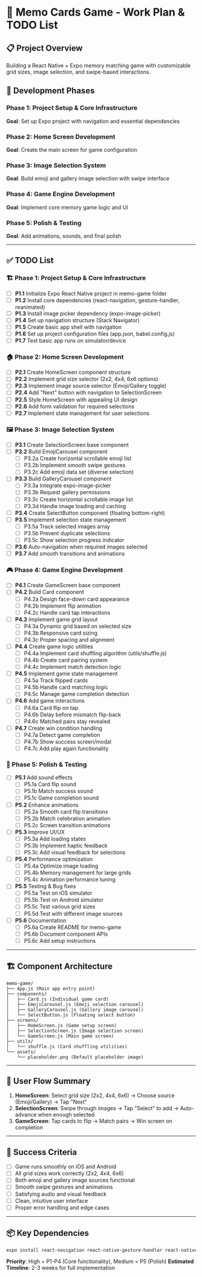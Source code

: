 # 🧠 Memo Cards Game - Work Plan & TODO List

## 📋 Project Overview
Building a React Native + Expo memory matching game with customizable grid sizes, image selection, and swipe-based interactions.

## 🎯 Development Phases

### Phase 1: Project Setup & Core Infrastructure
**Goal**: Set up Expo project with navigation and essential dependencies

### Phase 2: Home Screen Development
**Goal**: Create the main screen for game configuration

### Phase 3: Image Selection System
**Goal**: Build emoji and gallery image selection with swipe interface

### Phase 4: Game Engine Development
**Goal**: Implement core memory game logic and UI

### Phase 5: Polish & Testing
**Goal**: Add animations, sounds, and final polish

---

## ✅ TODO List

### 🏗 Phase 1: Project Setup & Core Infrastructure
- [ ] **P1.1** Initialize Expo React Native project in memo-game folder
- [ ] **P1.2** Install core dependencies (react-navigation, gesture-handler, reanimated)
- [ ] **P1.3** Install image picker dependency (expo-image-picker)
- [ ] **P1.4** Set up navigation structure (Stack Navigator)
- [ ] **P1.5** Create basic app shell with navigation
- [ ] **P1.6** Set up project configuration files (app.json, babel.config.js)
- [ ] **P1.7** Test basic app runs on simulator/device

### 🏠 Phase 2: Home Screen Development
- [ ] **P2.1** Create HomeScreen component structure
- [ ] **P2.2** Implement grid size selector (2x2, 4x4, 6x6 options)
- [ ] **P2.3** Implement image source selector (Emoji/Gallery toggle)
- [ ] **P2.4** Add "Next" button with navigation to SelectionScreen
- [ ] **P2.5** Style HomeScreen with appealing UI design
- [ ] **P2.6** Add form validation for required selections
- [ ] **P2.7** Implement state management for user selections

### 🖼 Phase 3: Image Selection System
- [ ] **P3.1** Create SelectionScreen base component
- [ ] **P3.2** Build EmojiCarousel component
  - [ ] P3.2a Create horizontal scrollable emoji list
  - [ ] P3.2b Implement smooth swipe gestures
  - [ ] P3.2c Add emoji data set (diverse selection)
- [ ] **P3.3** Build GalleryCarousel component
  - [ ] P3.3a Integrate expo-image-picker
  - [ ] P3.3b Request gallery permissions
  - [ ] P3.3c Create horizontal scrollable image list
  - [ ] P3.3d Handle image loading and caching
- [ ] **P3.4** Create SelectButton component (floating bottom-right)
- [ ] **P3.5** Implement selection state management
  - [ ] P3.5a Track selected images array
  - [ ] P3.5b Prevent duplicate selections
  - [ ] P3.5c Show selection progress indicator
- [ ] **P3.6** Auto-navigation when required images selected
- [ ] **P3.7** Add smooth transitions and animations

### 🎮 Phase 4: Game Engine Development
- [ ] **P4.1** Create GameScreen base component
- [ ] **P4.2** Build Card component
  - [ ] P4.2a Design face-down card appearance
  - [ ] P4.2b Implement flip animation
  - [ ] P4.2c Handle card tap interactions
- [ ] **P4.3** Implement game grid layout
  - [ ] P4.3a Dynamic grid based on selected size
  - [ ] P4.3b Responsive card sizing
  - [ ] P4.3c Proper spacing and alignment
- [ ] **P4.4** Create game logic utilities
  - [ ] P4.4a Implement card shuffling algorithm (utils/shuffle.js)
  - [ ] P4.4b Create card pairing system
  - [ ] P4.4c Implement match detection logic
- [ ] **P4.5** Implement game state management
  - [ ] P4.5a Track flipped cards
  - [ ] P4.5b Handle card matching logic
  - [ ] P4.5c Manage game completion detection
- [ ] **P4.6** Add game interactions
  - [ ] P4.6a Card flip on tap
  - [ ] P4.6b Delay before mismatch flip-back
  - [ ] P4.6c Matched pairs stay revealed
- [ ] **P4.7** Create win condition handling
  - [ ] P4.7a Detect game completion
  - [ ] P4.7b Show success screen/modal
  - [ ] P4.7c Add play again functionality

### 🎨 Phase 5: Polish & Testing
- [ ] **P5.1** Add sound effects
  - [ ] P5.1a Card flip sound
  - [ ] P5.1b Match success sound
  - [ ] P5.1c Game completion sound
- [ ] **P5.2** Enhance animations
  - [ ] P5.2a Smooth card flip transitions
  - [ ] P5.2b Match celebration animation
  - [ ] P5.2c Screen transition animations
- [ ] **P5.3** Improve UI/UX
  - [ ] P5.3a Add loading states
  - [ ] P5.3b Implement haptic feedback
  - [ ] P5.3c Add visual feedback for selections
- [ ] **P5.4** Performance optimization
  - [ ] P5.4a Optimize image loading
  - [ ] P5.4b Memory management for large grids
  - [ ] P5.4c Animation performance tuning
- [ ] **P5.5** Testing & Bug fixes
  - [ ] P5.5a Test on iOS simulator
  - [ ] P5.5b Test on Android simulator
  - [ ] P5.5c Test various grid sizes
  - [ ] P5.5d Test with different image sources
- [ ] **P5.6** Documentation
  - [ ] P5.6a Create README for memo-game
  - [ ] P5.6b Document component APIs
  - [ ] P5.6c Add setup instructions

---

## 🏗 Component Architecture

```
memo-game/
├── App.js (Main app entry point)
├── components/
│   ├── Card.js (Individual game card)
│   ├── EmojiCarousel.js (Emoji selection carousel)
│   ├── GalleryCarousel.js (Gallery image carousel)
│   └── SelectButton.js (Floating select button)
├── screens/
│   ├── HomeScreen.js (Game setup screen)
│   ├── SelectionScreen.js (Image selection screen)
│   └── GameScreen.js (Main game screen)
├── utils/
│   └── shuffle.js (Card shuffling utilities)
└── assets/
    └── placeholder.png (Default placeholder image)
```

---

## 📱 User Flow Summary
1. **HomeScreen**: Select grid size (2x2, 4x4, 6x6) → Choose source (Emoji/Gallery) → Tap "Next"
2. **SelectionScreen**: Swipe through images → Tap "Select" to add → Auto-advance when enough selected
3. **GameScreen**: Tap cards to flip → Match pairs → Win screen on completion

---

## 🎯 Success Criteria
- [ ] Game runs smoothly on iOS and Android
- [ ] All grid sizes work correctly (2x2, 4x4, 6x6)
- [ ] Both emoji and gallery image sources functional
- [ ] Smooth swipe gestures and animations
- [ ] Satisfying audio and visual feedback
- [ ] Clean, intuitive user interface
- [ ] Proper error handling and edge cases

---

## 📦 Key Dependencies
```bash
expo install react-navigation react-native-gesture-handler react-native-reanimated expo-image-picker
```

**Priority**: High = P1-P4 (Core functionality), Medium = P5 (Polish)
**Estimated Timeline**: 2-3 weeks for full implementation